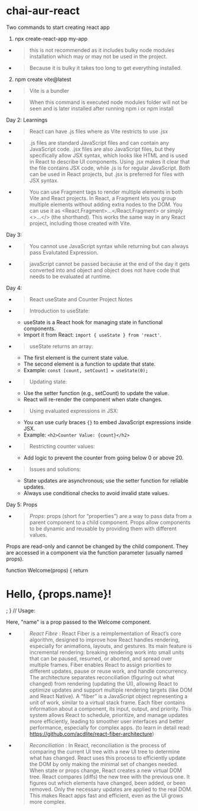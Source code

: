 # chai-aur-react
Two commands to start creating react app
1. npx create-react-app my-app 
- > this is not recommended as it includes bulky node modules installation which may or may not be used in the project. 
- > Because it is bulky it takes too long to get everything installed. 

2. npm create vite@latest
- > Vite is a bundler 
- > When this command is executed node modules folder will not be seen and is later installed after running npm i or npm install

Day 2: Learnings 
- > React can have .js files where as Vite restricts to use .jsx
- > .js files are standard JavaScript files and can contain any JavaScript code. .jsx files are also JavaScript files, but they specifically allow JSX syntax, which looks like HTML and is used in React to describe UI components. Using .jsx makes it clear that the file contains JSX code, while .js is for regular JavaScript. Both can be used in React projects, but .jsx is preferred for files with JSX syntax. 
- > You can use Fragment tags to render multiple elements in both Vite and React projects.
In React, a Fragment lets you group multiple elements without adding extra nodes to the DOM. You can use it as <React.Fragment>...</React.Fragment> or simply <>...</> (the shorthand).
This works the same way in any React project, including those created with Vite.

Day 3: 
- > You cannot use JavaScript syntax while returning but can always pass Evalutated Expression. 
- > javaScript cannot be passed because at the end of the day it gets converted into and object and object does not have code that needs to be evaluated at runtime. 

Day 4: 

- > React useState and Counter Project Notes

- > Introduction to useState:
	 - useState is a React hook for managing state in functional components.
	 - Import it from React: `import { useState } from 'react'`.

- > useState returns an array:
	 - The first element is the current state value.
	 - The second element is a function to update that state.
	 - Example: `const [count, setCount] = useState(0);`

- > Updating state:
	 - Use the setter function (e.g., setCount) to update the value.
	 - React will re-render the component when state changes.

- > Using evaluated expressions in JSX:
	 - You can use curly braces `{}` to embed JavaScript expressions inside JSX.
	 - Example: `<h2>Counter Value: {count}</h2>`

- > Restricting counter values:
	 - Add logic to prevent the counter from going below 0 or above 20.

- > Issues and solutions:
	 - State updates are asynchronous; use the setter function for reliable updates.
	 - Always use conditional checks to avoid invalid state values.

Day 5: Props

- > *Props*: props (short for “properties”) are a way to pass data from a parent component to a child component. Props allow components to be dynamic and reusable by providing them with different values.

Props are read-only and cannot be changed by the child component. They are accessed in a component via the function parameter (usually named props).

function Welcome(props) {
  return <h1>Hello, {props.name}!</h1>;
}
// Usage:
<Welcome name="Paridhi" />

Here, "name" is a prop passed to the Welcome component.

- > *React Fibre* : React Fiber is a reimplementation of React’s core algorithm, designed to improve how React handles rendering, especially for animations, layouts, and gestures.
Its main feature is incremental rendering: breaking rendering work into small units that can be paused, resumed, or aborted, and spread over multiple frames.
Fiber enables React to assign priorities to different updates, pause or reuse work, and handle concurrency.
The architecture separates reconciliation (figuring out what changed) from rendering (updating the UI), allowing React to optimize updates and support multiple rendering targets (like DOM and React Native).
A “fiber” is a JavaScript object representing a unit of work, similar to a virtual stack frame. Each fiber contains information about a component, its input, output, and priority.
This system allows React to schedule, prioritize, and manage updates more efficiently, leading to smoother user interfaces and better performance, especially for complex apps.
(to learn in detail read: https://github.com/acdlite/react-fiber-architecture)

- > *Reconciliation* : In React, reconciliation is the process of comparing the current UI tree with a new UI tree to determine what has changed. React uses this process to efficiently update the DOM by only making the minimal set of changes needed.
When state or props change, React creates a new virtual DOM tree.
React compares (diffs) the new tree with the previous one.
It figures out which elements have changed, been added, or been removed.
Only the necessary updates are applied to the real DOM.
This makes React apps fast and efficient, even as the UI grows more complex.

